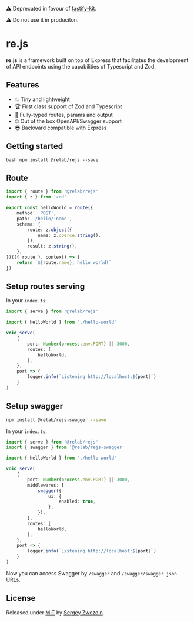 ⚠️ Deprecated in favour of [fastify-kit](https://github.com/relab-services/dev-kit/tree/master/packages/fastify/fastify-kit).

⚠️ Do not use it in produciton.

# re.js

**re.js** is a framework built on top of Express that facilitates the development of API endpoints using the capabilities of Typescript and Zod.

## Features
- 💥 Tiny and lightweight
- 🏆 First class support of Zod and Typescript
- 🧠 Fully-typed routes, params and output
- 🤓 Out of the box OpenAPI/Swagger support
- 😎 Backward compatible with Express

## Getting started

``bash
npm install @relab/rejs --save
``

## Route

```typescript
import { route } from '@relab/rejs'
import { z } from 'zod'

export const helloWorld = route({
    method: 'POST',
    path: '/hello/:name',
    schema: {
        route: z.object({
            name: z.coerce.string(),
        }),
        result: z.string(),
    },
})(({ route }, context) => {
    return `${route.name}, hello world!`
})
```

## Setup routes serving

In your `index.ts`:

```typescript
import { serve } from '@relab/rejs'

import { helloWorld } from './hello-world'

void serve(
    {
        port: Number(process.env.PORT) || 3000,
        routes: [
            helloWorld,
        ],
    },
    port => {
        logger.info(`Listening http://localhost:${port}`)
    }
)
```

## Setup swagger

```bash
npm install @relab/rejs-swagger --save
```

In your `index.ts`:

```typescript
import { serve } from '@relab/rejs'
import { swagger } from '@relab/rejs-swagger'

import { helloWorld } from './hello-world'

void serve(
    {
        port: Number(process.env.PORT) || 3000,
        middlewares: [
            swagger({
                ui: {
                    enabled: true,
                },
            }),
        ],
        routes: [
            helloWorld,
        ],
    },
    port => {
        logger.info(`Listening http://localhost:${port}`)
    }
)
```

Now you can access Swagger by `/swagger` and `/swagger/swagger.json` URLs.

## License

Released under [MIT](/LICENSE) by [Sergey Zwezdin](https://github.com/sergeyzwezdin).
